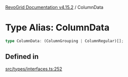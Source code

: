[RevoGrid Documentation v4.15.2](README.md) / ColumnData

# Type Alias: ColumnData

```ts
type ColumnData: (ColumnGrouping | ColumnRegular)[];
```

## Defined in

[src/types/interfaces.ts:252](https://github.com/revolist/revogrid/blob/30cfedca97f5b42c948bd2668fa87c350d2411bd/src/types/interfaces.ts#L252)

